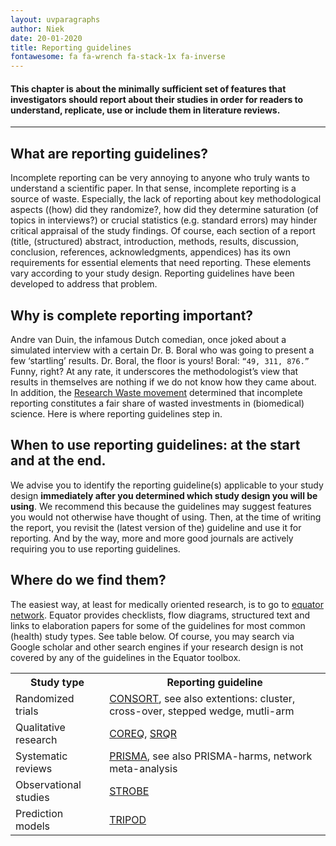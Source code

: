 ```yaml
---
layout: uvparagraphs
author: Niek
date: 20-01-2020
title: Reporting guidelines
fontawesome: fa fa-wrench fa-stack-1x fa-inverse 
---
```


#### This chapter is about the minimally sufficient set of features that investigators should report about their studies in order for readers to understand, replicate, use or include them in literature reviews.

---

## What are reporting guidelines?
Incomplete reporting can be very annoying to anyone who truly wants to understand a scientific paper. In that sense, incomplete reporting is a source of waste. Especially, the lack of reporting about key methodological aspects ((how) did they randomize?, how did they determine saturation (of topics in interviews?) or crucial statistics (e.g. standard errors) may hinder critical appraisal of the study findings. Of course, each section of a report (title, (structured) abstract, introduction, methods, results, discussion, conclusion, references, acknowledgments, appendices) has its own requirements for essential elements that need reporting. These elements vary according to your study design. Reporting guidelines have been developed to address that problem. 

## Why is complete reporting important?
Andre van Duin, the infamous Dutch comedian, once joked about a simulated interview with a certain Dr. B. Boral who was going to present a few ‘startling’ results. Dr. Boral, the floor is yours! Boral: ``` “49, 311, 876.” ``` Funny, right? At any rate, it underscores the methodologist’s view that results in themselves are nothing if we do not know how they came about. In addition, the [Research Waste movement](https://www.sciencedirect.com/science/article/pii/S0140673609603299?via%3Dihub) determined that incomplete reporting constitutes a fair share of wasted investments in (biomedical) science. Here is where reporting guidelines step in.

## When to use reporting guidelines: at the start and at the end.
We advise you to identify the reporting guideline(s) applicable to your study design **immediately after you determined which study design you will be using**. We recommend this because the guidelines may suggest features you would not otherwise have thought of using. Then, at the time of writing the report, you revisit the (latest version of the) guideline and use it for reporting. And by the way, more and more good journals are actively requiring you to use reporting guidelines.

## Where do we find them?
The easiest way, at least for medically oriented research, is to go to [equator network](https://www.equator-network.org/).
Equator provides checklists, flow diagrams, structured text and links to elaboration papers for some of the guidelines for most common (health) study types. See table below. Of course, you may search via Google scholar and other search engines if your research design is not covered by any of the guidelines in the Equator toolbox. 

<table style="width:100%">  
	<tr>  
		<th>Study type</th>  
		<th>Reporting guideline</th>  
	</tr>  
	<tr>  
		<td>Randomized trials</td>  
		<td><a href="http://www.equator-network.org/reporting-guidelines/consort/" target="_blank">CONSORT</a>, see also extentions: cluster, cross-over, stepped wedge, mutli-arm</td>
	</tr>  
	<tr>  
		<td>Qualitative research</td>  
		<td><a href="http://www.equator-network.org/reporting-guidelines/coreq/" target="_blank">COREQ</a>, <a href="http://www.equator-network.org/reporting-guidelines/srqr/" target="_blank">SRQR</a></td>  
	</tr>
	<tr>  
		<td>Systematic reviews</td>  
		<td><a href="http://www.equator-network.org/reporting-guidelines/prisma/" target="_blank">PRISMA</a>, see also PRISMA-harms, network meta-analysis</td>  
	</tr>
	<tr>  
		<td>Observational studies</td>  
		<td><a href="http://www.equator-network.org/reporting-guidelines/strobe/" target="_blank">STROBE</a></td>  
	</tr>
	<tr>  
		<td>Prediction models</td>  
		<td><a href="https://www.equator-network.org/reporting-guidelines/tripod-statement/" target="_blank">TRIPOD</a></td>  
	</tr>  
</table>








